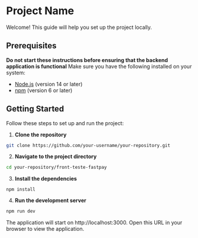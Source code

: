 # Project Name

Welcome! This guide will help you set up the project locally.

## Prerequisites

**Do not start these instructions before ensuring that the backend application is functional**
Make sure you have the following installed on your system:

- [Node.js](https://nodejs.org/) (version 14 or later)
- [npm](https://www.npmjs.com/) (version 6 or later)

## Getting Started

Follow these steps to set up and run the project:

1. **Clone the repository**

  ```sh
  git clone https://github.com/your-username/your-repository.git
  ```

2. **Navigate to the project directory**
 
  ```sh
  cd your-repository/front-teste-fastpay
  ```

3. **Install the dependencies**
  ```
  npm install
  ```

4. **Run the development server**
  ```sh
  npm run dev
  ```

  The application will start on http://localhost:3000. Open this URL in your browser to view the application.